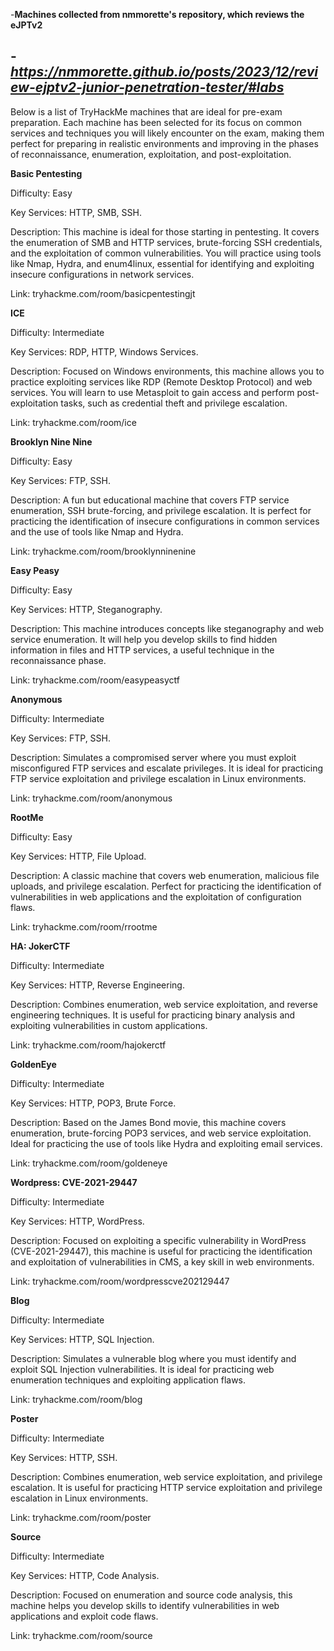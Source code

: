 -**Machines collected from nmmorette's repository, which reviews the eJPTv2**

-***https://nmmorette.github.io/posts/2023/12/review-ejptv2-junior-penetration-tester/#labs***
----------------------------------------------------------------------------------------------------------------------------------------
Below is a list of TryHackMe machines that are ideal for pre-exam preparation. Each machine has been selected for its focus on common services and techniques you will likely encounter on the exam, making them perfect for preparing in realistic environments and improving in the phases of reconnaissance, enumeration, exploitation, and post-exploitation.

**Basic Pentesting**

Difficulty: Easy

Key Services: HTTP, SMB, SSH.

Description: This machine is ideal for those starting in pentesting. It covers the enumeration of SMB and HTTP services, brute-forcing SSH credentials, and the exploitation of common vulnerabilities. You will practice using tools like Nmap, Hydra, and enum4linux, essential for identifying and exploiting insecure configurations in network services.

Link: tryhackme.com/room/basicpentestingjt

**ICE**

Difficulty: Intermediate

Key Services: RDP, HTTP, Windows Services.

Description: Focused on Windows environments, this machine allows you to practice exploiting services like RDP (Remote Desktop Protocol) and web services. You will learn to use Metasploit to gain access and perform post-exploitation tasks, such as credential theft and privilege escalation.

Link: tryhackme.com/room/ice

**Brooklyn Nine Nine**

Difficulty: Easy

Key Services: FTP, SSH.

Description: A fun but educational machine that covers FTP service enumeration, SSH brute-forcing, and privilege escalation. It is perfect for practicing the identification of insecure configurations in common services and the use of tools like Nmap and Hydra.

Link: tryhackme.com/room/brooklynninenine

**Easy Peasy**

Difficulty: Easy

Key Services: HTTP, Steganography.

Description: This machine introduces concepts like steganography and web service enumeration. It will help you develop skills to find hidden information in files and HTTP services, a useful technique in the reconnaissance phase.

Link: tryhackme.com/room/easypeasyctf

**Anonymous**

Difficulty: Intermediate

Key Services: FTP, SSH.

Description: Simulates a compromised server where you must exploit misconfigured FTP services and escalate privileges. It is ideal for practicing FTP service exploitation and privilege escalation in Linux environments.

Link: tryhackme.com/room/anonymous

**RootMe**

Difficulty: Easy

Key Services: HTTP, File Upload.

Description: A classic machine that covers web enumeration, malicious file uploads, and privilege escalation. Perfect for practicing the identification of vulnerabilities in web applications and the exploitation of configuration flaws.

Link: tryhackme.com/room/rrootme

**HA: JokerCTF**

Difficulty: Intermediate

Key Services: HTTP, Reverse Engineering.

Description: Combines enumeration, web service exploitation, and reverse engineering techniques. It is useful for practicing binary analysis and exploiting vulnerabilities in custom applications.

Link: tryhackme.com/room/hajokerctf

**GoldenEye**

Difficulty: Intermediate

Key Services: HTTP, POP3, Brute Force.

Description: Based on the James Bond movie, this machine covers enumeration, brute-forcing POP3 services, and web service exploitation. Ideal for practicing the use of tools like Hydra and exploiting email services.

Link: tryhackme.com/room/goldeneye

**Wordpress: CVE-2021-29447**

Difficulty: Intermediate

Key Services: HTTP, WordPress.

Description: Focused on exploiting a specific vulnerability in WordPress (CVE-2021-29447), this machine is useful for practicing the identification and exploitation of vulnerabilities in CMS, a key skill in web environments.

Link: tryhackme.com/room/wordpresscve202129447

**Blog**

Difficulty: Intermediate

Key Services: HTTP, SQL Injection.

Description: Simulates a vulnerable blog where you must identify and exploit SQL Injection vulnerabilities. It is ideal for practicing web enumeration techniques and exploiting application flaws.

Link: tryhackme.com/room/blog

**Poster**

Difficulty: Intermediate

Key Services: HTTP, SSH.

Description: Combines enumeration, web service exploitation, and privilege escalation. It is useful for practicing HTTP service exploitation and privilege escalation in Linux environments.

Link: tryhackme.com/room/poster

**Source**

Difficulty: Intermediate

Key Services: HTTP, Code Analysis.

Description: Focused on enumeration and source code analysis, this machine helps you develop skills to identify vulnerabilities in web applications and exploit code flaws.

Link: tryhackme.com/room/source
